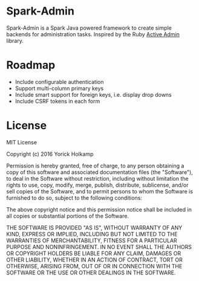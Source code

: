 # Spark-Admin

Spark-Admin is a Spark Java powered framework to create simple backends for administration tasks. 
Inspired by the Ruby [Active Admin](https://github.com/activeadmin/activeadmin) library.



# Roadmap

* Include configurable authentication
* Support multi-column primary keys
* Include smart support for foreign keys, i.e. display drop downs
* Include CSRF tokens in each form


# License

MIT License

Copyright (c) 2016 Yorick Holkamp

Permission is hereby granted, free of charge, to any person obtaining a copy
of this software and associated documentation files (the "Software"), to deal
in the Software without restriction, including without limitation the rights
to use, copy, modify, merge, publish, distribute, sublicense, and/or sell
copies of the Software, and to permit persons to whom the Software is
furnished to do so, subject to the following conditions:

The above copyright notice and this permission notice shall be included in all
copies or substantial portions of the Software.

THE SOFTWARE IS PROVIDED "AS IS", WITHOUT WARRANTY OF ANY KIND, EXPRESS OR
IMPLIED, INCLUDING BUT NOT LIMITED TO THE WARRANTIES OF MERCHANTABILITY,
FITNESS FOR A PARTICULAR PURPOSE AND NONINFRINGEMENT. IN NO EVENT SHALL THE
AUTHORS OR COPYRIGHT HOLDERS BE LIABLE FOR ANY CLAIM, DAMAGES OR OTHER
LIABILITY, WHETHER IN AN ACTION OF CONTRACT, TORT OR OTHERWISE, ARISING FROM,
OUT OF OR IN CONNECTION WITH THE SOFTWARE OR THE USE OR OTHER DEALINGS IN THE
SOFTWARE.